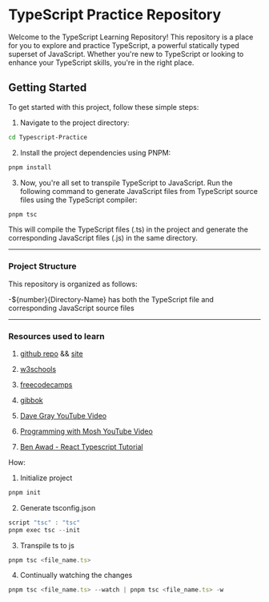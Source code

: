 # TypeScript Practice Repository

Welcome to the TypeScript Learning Repository! This repository is a place for you to explore and practice TypeScript, a powerful statically typed superset of JavaScript. Whether you're new to TypeScript or looking to enhance your TypeScript skills, you're in the right place.

## Getting Started

To get started with this project, follow these simple steps:

1. Navigate to the project directory:

```bash
cd Typescript-Practice
```

2. Install the project dependencies using PNPM:

```js
pnpm install
```

3. Now, you're all set to transpile TypeScript to JavaScript. Run the following command to generate JavaScript files from TypeScript source files using the TypeScript compiler:

```js
pnpm tsc
```

This will compile the TypeScript files (.ts) in the project and generate the corresponding JavaScript files (.js) in the same directory.
<hr>

### Project Structure
This repository is organized as follows:

-${number}{Directory-Name} has both the TypeScript file and corresponding JavaScript source files

<hr>

### Resources used to learn
1. [github repo](https://github.com/basarat/typescript-book) && [site](https://basarat.gitbook.io/typescript/)

2. [w3schools](https://www.w3schools.com/typescript/typescript_tuples.php)

3. [freecodecamps](https://www.freecodecamp.org/news/learn-typescript-beginners-guide/)

4. [gibbok](https://github.com/gibbok/typescript-book)

5. [Dave Gray YouTube Video](https://youtu.be/gieEQFIfgYc?si=i_XzfnKBMajB40H7)

6. [Programming with Mosh YouTube Video](https://youtu.be/d56mG7DezGs?si=tSwLyDx-EmUz7Jes)

7. [Ben Awad - React Typescript Tutorial](https://www.youtube.com/watch?v=Z5iWr6Srsj8)


How:
1.  Initialize project
```js
pnpm init
``` 
2.  Generate tsconfig.json
```js
script "tsc" : "tsc"
pnpm exec tsc --init
```

3.  Transpile ts to js
```js
pnpm tsc <file_name.ts>
```

4. Continually watching the changes
```js
pnpm tsc <file_name.ts> --watch | pnpm tsc <file_name.ts> -w
```